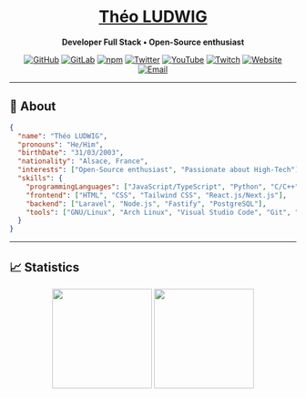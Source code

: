 <h1 align="center"><a href="https://theoludwig.fr/">Théo LUDWIG</a></h1>

<p align="center">
  <strong>Developer Full Stack • Open-Source enthusiast</strong>
</p>

<p align="center">
  <a href="https://github.com/theoludwig"><img alt="GitHub" src="https://img.shields.io/badge/-GitHub-5A5A5A?style=flat&labelColor=5A5A5A&logo=github&logoColor=white"/></a>
  <a href="https://gitlab.com/theoludwig"><img alt="GitLab" src="https://img.shields.io/badge/-GitLab-303030?style=flat&labelColor=303030&logo=gitlab&logoColor=white"/></a>
  <a href="https://www.npmjs.com/~theoludwig"><img alt="npm" src="https://img.shields.io/badge/-npm-c4302b?style=flat&labelColor=c4302b&logo=npm&logoColor=white"/></a>
  <a href="https://twitter.com/theoludwig_"><img alt="Twitter" src="https://img.shields.io/badge/-Twitter-1ca0f1?style=flat&labelColor=1ca0f1&logo=twitter&logoColor=white"/></a>
  <a href="https://www.youtube.com/@theo_ludwig"><img alt="YouTube" src="https://img.shields.io/badge/-YouTube-c4302b?style=flat&labelColor=c4302b&logo=youtube&logoColor=white"/></a>
  <a href="https://www.twitch.tv/theoludwig"><img alt="Twitch" src="https://img.shields.io/badge/-Twitch-9147FF?style=flat&labelColor=9147FF&logo=twitch&logoColor=white"/></a>
  <a href="https://theoludwig.fr/"><img alt="Website" src="https://img.shields.io/badge/-Website-181818?style=flat&labelColor=181818&logo=Google-Chrome&logoColor=white"/></a>
  <a href="mailto:contact@theoludwig.fr"><img alt="Email" src="https://img.shields.io/badge/-contact@theoludwig.fr-2F7EBE?style=flat&labelColor=2F7EBE&logo=minutemailer&logoColor=white"/></a>
</p>

<hr />

## 📜 About

```json
{
  "name": "Théo LUDWIG",
  "pronouns": "He/Him",
  "birthDate": "31/03/2003",
  "nationality": "Alsace, France",
  "interests": ["Open-Source enthusiast", "Passionate about High-Tech"],
  "skills": {
    "programmingLanguages": ["JavaScript/TypeScript", "Python", "C/C++", "PHP"],
    "frontend": ["HTML", "CSS", "Tailwind CSS", "React.js/Next.js"],
    "backend": ["Laravel", "Node.js", "Fastify", "PostgreSQL"],
    "tools": ["GNU/Linux", "Arch Linux", "Visual Studio Code", "Git", "Docker"]
  }
}
```

<hr />

## 📈 Statistics

<p align=center>
  <img height=175 align="center" src="https://github-readme-stats.vercel.app/api?username=theoludwig&show_icons=true&theme=dark" />
  <img height=175 align="center" src="https://github-readme-stats.vercel.app/api/top-langs/?username=theoludwig&hide=html,css,javascript&langs_count=8&layout=compact&theme=dark" />
</p>
